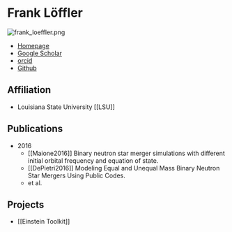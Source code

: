 # Frank Löffler

![frank_loeffler.png](frank_loeffler.png)

* [Homepage](https://www.cct.lsu.edu/~knarf/)
* [Google Scholar](https://scholar.google.com/citations?hl=zh-CN&user=Vew85fYAAAAJ&view_op=list_works&citft=1&email_for_op=yuliumutian%40gmail.com&gmla=AJsN-F6l19FotpKnrO8fJyrWTKAUneS_fEpK0zMK5zOZw9hXEMClCnnAPzq8vqmlhQAadbI-v5Q6tBOibal4_H3feidbpfKleVmqU7VGSRPnE6nUp9ccqEszw-vrGQb6N7GKMDKxlZm_827IbwhWWaxF5Gk5b79VisevwTi8rCnHhoRfX1jZr8KiMvIhOK2hmxBAA7ZXBvwFWbINGP3kNNSlnX6o9R9OpxDrXmsntYLi_M6i8bVCnJRDGRMqlaNfy67ZXC_hrKsQ)
* [orcid](http://orcid.org/0000-0001-6643-6323)
* [Github](https://github.com/knarrff)

## Affiliation

* Louisiana State University [[LSU]] 

## Publications

* 2016
    * [[Maione2016]] Binary neutron star merger simulations with different initial orbital frequency and equation of state.
    * [[DePietri2016]] Modeling Equal and Unequal Mass Binary Neutron Star Mergers Using Public Codes.
    * et al.

## Projects

* [[Einstein Toolkit]]